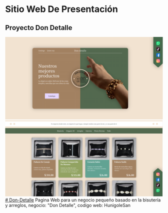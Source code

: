 # Sitio Web De Presentación
## Proyecto Don Detalle
![Diseño Prevista Del Proyecto Don Detalle](/img/presentation-web/presentation.png)
![Diseño Cards De Los Productos](/img/presentation-web/card-product.png)
[# Don-Detalle](https://hunigolesan.github.io/Don-Detalle/)
Pagina Web para un negocio pequeño basado en la bisutería y arreglos, negocio: "Don Detalle", codigo web: HunigoleSan
